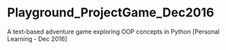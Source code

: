 # Playground_ProjectGame_Dec2016
A text-based adventure game exploring OOP concepts in Python [Personal Learning - Dec 2016]
